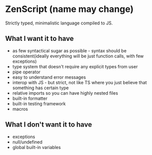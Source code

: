 # ZenScript (name may change)

Strictly typed, minimalistic language compiled to JS.

## What I want it to have
- as few syntactical sugar as possible - syntax should be consistent(ideally everything will be just function calls, with few exceptions)
- type system that doesn't require any explicit types from user
- pipe operator
- easy to understand error messages
- interop with JS - but strict, not like TS where you just believe that something has certain type
- relative imports so you can have highly nested files
- built-in formatter
- built-in testing framework 
- macros

## What I don't want it to have
- exceptions
- null/undefined
- global built-in variables